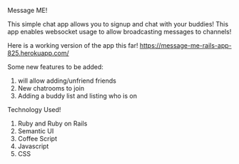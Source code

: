 Message ME!

This simple chat app allows you to signup and chat with your buddies! This app enables websocket usage to allow broadcasting messages to channels!

Here is a working version of the app this far!
https://message-me-rails-app-825.herokuapp.com/



Some new features to be added:
  1. will allow adding/unfriend friends
  2. New chatrooms to join
  3. Adding a buddy list and listing who is on
 
 
 Technology Used!
  1. Ruby and Ruby on Rails
  2. Semantic UI
  3. Coffee Script
  4. Javascript
  5. CSS
